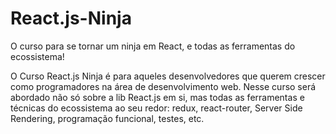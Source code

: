 # React.js-Ninja
O curso para se tornar um ninja em React, e todas as ferramentas do ecossistema!

O Curso React.js Ninja é para aqueles desenvolvedores que querem crescer como programadores na área de desenvolvimento web. Nesse curso será abordado não só sobre a lib React.js em si, mas todas as ferramentas e técnicas do ecossistema ao seu redor: redux, react-router, Server Side Rendering, programação funcional, testes, etc.